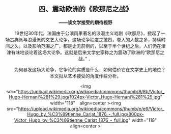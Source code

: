 ## <center> 四、震动欧洲的《欧那尼之战》

**<center>——谈文学接受的期待视野**

&emsp;&emsp;19世纪30年代，法国由于公演雨果著名的浪漫主义戏剧《欧那尼》，掀起了一场古典派与浪漫派的文艺大论争。这场论争程度之激烈，卷入的人数之多，持续时间之久，以及影响范围之广，都是史无前例的，以至于半个世纪之后，人们仍在津津有味地谈论着这场大论争。这就是后来文学史家称之为震动了欧洲的“欧那尼之战。”  ．

&emsp;&emsp;为何暴发这场大论争，它争论的实质是什么，如何估价它在文学史上的地位？本文拟从艺术接受的角度作些分析。


<img src="https://upload.wikimedia.org/wikipedia/commons/thumb/8/8b/Victor_Hugo-Hernani%281%29.jpg/1024px-Victor_Hugo-Hernani%281%29.jpg" width="118"　align=center ><img src="https://upload.wikimedia.org/wikipedia/commons/thumb/e/e6/Victor_Hugo_by_%C3%89tienne_Carjat_1876_-_full.jpg/800px-Victor_Hugo_by_%C3%89tienne_Carjat_1876_-_full.jpg" width="118"　align=center >